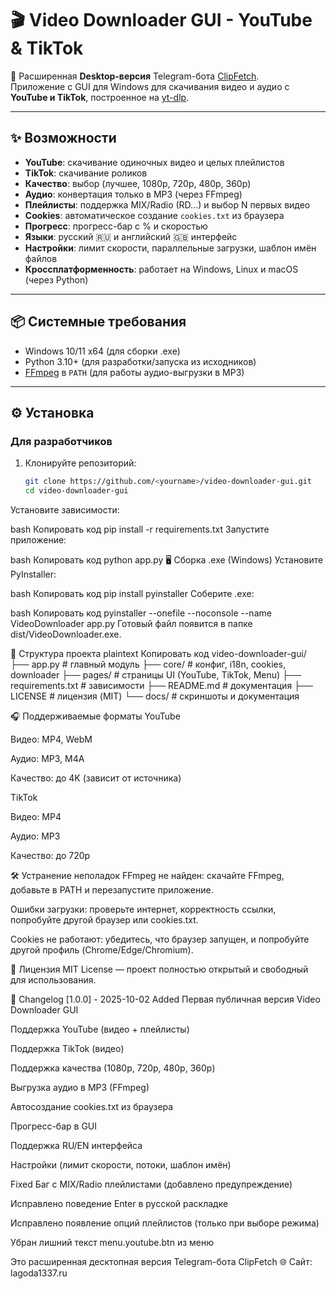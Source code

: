 # 🎬 Video Downloader GUI - YouTube & TikTok

🚀 Расширенная **Desktop-версия** Telegram-бота [ClipFetch](https://t.me/ClipFetchBot).  
Приложение с GUI для Windows для скачивания видео и аудио с **YouTube и TikTok**, построенное на [yt-dlp](https://github.com/yt-dlp/yt-dlp).

---

## ✨ Возможности

- **YouTube**: скачивание одиночных видео и целых плейлистов  
- **TikTok**: скачивание роликов  
- **Качество**: выбор (лучшее, 1080p, 720p, 480p, 360p)  
- **Аудио**: конвертация только в MP3 (через FFmpeg)  
- **Плейлисты**: поддержка MIX/Radio (RD...) и выбор N первых видео  
- **Cookies**: автоматическое создание `cookies.txt` из браузера  
- **Прогресс**: прогресс-бар с % и скоростью  
- **Языки**: русский 🇷🇺 и английский 🇬🇧 интерфейс  
- **Настройки**: лимит скорости, параллельные загрузки, шаблон имён файлов  
- **Кроссплатформенность**: работает на Windows, Linux и macOS (через Python)  

---

## 📦 Системные требования

- Windows 10/11 x64 (для сборки .exe)  
- Python 3.10+ (для разработки/запуска из исходников)  
- [FFmpeg](https://ffmpeg.org/download.html) в `PATH` (для работы аудио-выгрузки в MP3)  

---

## ⚙️ Установка

### Для разработчиков

1. Клонируйте репозиторий:
   ```bash
   git clone https://github.com/<yourname>/video-downloader-gui.git
   cd video-downloader-gui
Установите зависимости:

bash
Копировать код
pip install -r requirements.txt
Запустите приложение:

bash
Копировать код
python app.py
🖥️ Сборка .exe (Windows)
Установите PyInstaller:

bash
Копировать код
pip install pyinstaller
Соберите .exe:

bash
Копировать код
pyinstaller --onefile --noconsole --name VideoDownloader app.py
Готовый файл появится в папке dist/VideoDownloader.exe.


📂 Структура проекта
plaintext
Копировать код
video-downloader-gui/
├── app.py               # главный модуль
├── core/                # конфиг, i18n, cookies, downloader
├── pages/               # страницы UI (YouTube, TikTok, Menu)
├── requirements.txt     # зависимости
├── README.md            # документация
├── LICENSE              # лицензия (MIT)
└── docs/                # скриншоты и документация

🎧 Поддерживаемые форматы
YouTube

Видео: MP4, WebM

Аудио: MP3, M4A

Качество: до 4K (зависит от источника)

TikTok

Видео: MP4

Аудио: MP3

Качество: до 720p

🛠️ Устранение неполадок
FFmpeg не найден: скачайте FFmpeg, добавьте в PATH и перезапустите приложение.

Ошибки загрузки: проверьте интернет, корректность ссылки, попробуйте другой браузер или cookies.txt.

Cookies не работают: убедитесь, что браузер запущен, и попробуйте другой профиль (Chrome/Edge/Chromium).

📜 Лицензия
MIT License — проект полностью открытый и свободный для использования.

📜 Changelog
[1.0.0] - 2025-10-02
Added
Первая публичная версия Video Downloader GUI

Поддержка YouTube (видео + плейлисты)

Поддержка TikTok (видео)

Поддержка качества (1080p, 720p, 480p, 360p)

Выгрузка аудио в MP3 (FFmpeg)

Автосоздание cookies.txt из браузера

Прогресс-бар в GUI

Поддержка RU/EN интерфейса

Настройки (лимит скорости, потоки, шаблон имён)

Fixed
Баг с MIX/Radio плейлистами (добавлено предупреждение)

Исправлено поведение Enter в русской раскладке

Исправлено появление опций плейлистов (только при выборе режима)

Убран лишний текст menu.youtube.btn из меню


Это расширенная десктопная версия Telegram-бота ClipFetch
🌐 Сайт: lagoda1337.ru
